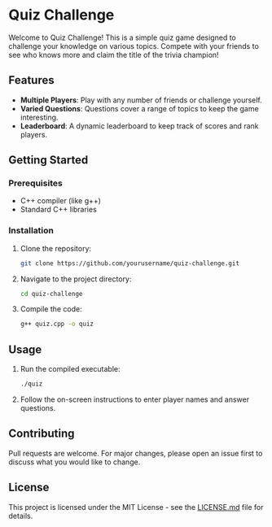 # Quiz Challenge

Welcome to Quiz Challenge! This is a simple quiz game designed to challenge your knowledge on various topics. Compete with your friends to see who knows more and claim the title of the trivia champion!

## Features

- **Multiple Players**: Play with any number of friends or challenge yourself.
- **Varied Questions**: Questions cover a range of topics to keep the game interesting.
- **Leaderboard**: A dynamic leaderboard to keep track of scores and rank players.

## Getting Started

### Prerequisites

- C++ compiler (like g++)
- Standard C++ libraries

### Installation

1. Clone the repository:

    ```bash
    git clone https://github.com/yourusername/quiz-challenge.git
    ```

2. Navigate to the project directory:

    ```bash
    cd quiz-challenge
    ```

3. Compile the code:

    ```bash
    g++ quiz.cpp -o quiz
    ```

## Usage

1. Run the compiled executable:

    ```bash
    ./quiz
    ```

2. Follow the on-screen instructions to enter player names and answer questions.

## Contributing

Pull requests are welcome. For major changes, please open an issue first to discuss what you would like to change.

## License

This project is licensed under the MIT License - see the [LICENSE.md](LICENSE.md) file for details.
